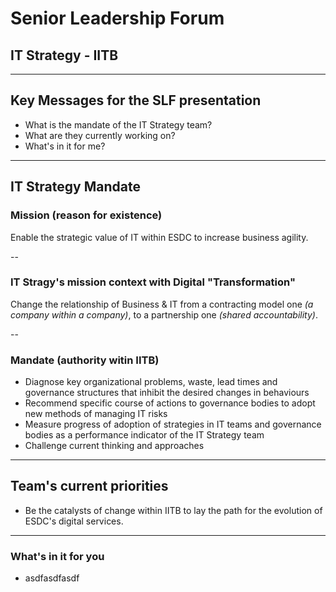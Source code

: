 # Senior Leadership Forum

## IT Strategy - IITB

---

## Key Messages for the SLF presentation

- What is the mandate of the IT Strategy team?
- What are they currently working on?
- What's in it for me?

---

## IT Strategy Mandate

### Mission (reason for existence)

Enable the strategic value of IT within ESDC to increase business agility.

--

### IT Stragy's mission context with Digital "Transformation"

Change the relationship of Business & IT from a contracting model one *(a company within a company)*,
to a partnership one *(shared accountability)*.

--

### Mandate (authority witin IITB)

- Diagnose key organizational problems, waste, lead times and governance structures that inhibit the desired changes in behaviours
- Recommend specific course of actions to governance bodies to adopt new methods of managing IT risks
- Measure progress of adoption of strategies in IT teams and governance bodies as a performance indicator of the IT Strategy team
- Challenge current thinking and approaches

---

## Team's current priorities

- Be the catalysts of change within IITB to lay the path for the evolution of ESDC's digital services.

---

### What's in it for you

- asdfasdfasdf

